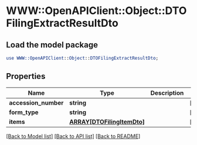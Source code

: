 # WWW::OpenAPIClient::Object::DTOFilingExtractResultDto

## Load the model package
```perl
use WWW::OpenAPIClient::Object::DTOFilingExtractResultDto;
```

## Properties
Name | Type | Description | Notes
------------ | ------------- | ------------- | -------------
**accession_number** | **string** |  | [optional] 
**form_type** | **string** |  | [optional] 
**items** | [**ARRAY[DTOFilingItemDto]**](DTOFilingItemDto.md) |  | [optional] 

[[Back to Model list]](../README.md#documentation-for-models) [[Back to API list]](../README.md#documentation-for-api-endpoints) [[Back to README]](../README.md)


